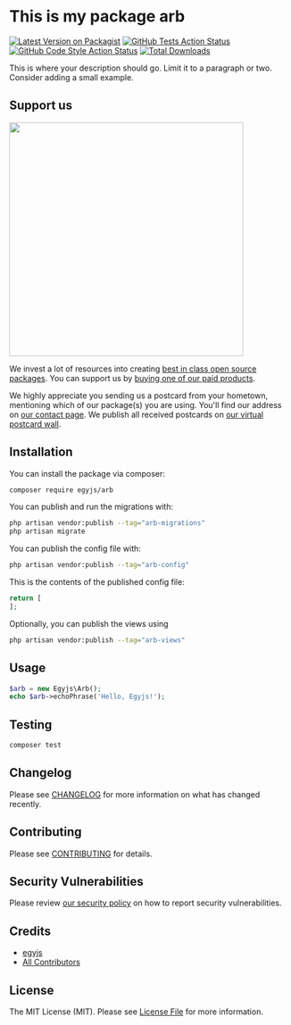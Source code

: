 # This is my package arb

[![Latest Version on Packagist](https://img.shields.io/packagist/v/egyjs/arb.svg?style=flat-square)](https://packagist.org/packages/egyjs/arb)
[![GitHub Tests Action Status](https://img.shields.io/github/actions/workflow/status/egyjs/arb/run-tests.yml?branch=main&label=tests&style=flat-square)](https://github.com/egyjs/arb/actions?query=workflow%3Arun-tests+branch%3Amain)
[![GitHub Code Style Action Status](https://img.shields.io/github/actions/workflow/status/egyjs/arb/fix-php-code-style-issues.yml?branch=main&label=code%20style&style=flat-square)](https://github.com/egyjs/arb/actions?query=workflow%3A"Fix+PHP+code+style+issues"+branch%3Amain)
[![Total Downloads](https://img.shields.io/packagist/dt/egyjs/arb.svg?style=flat-square)](https://packagist.org/packages/egyjs/arb)

This is where your description should go. Limit it to a paragraph or two. Consider adding a small example.

## Support us

[<img src="https://github-ads.s3.eu-central-1.amazonaws.com/Arb.jpg?t=1" width="419px" />](https://spatie.be/github-ad-click/Arb)

We invest a lot of resources into creating [best in class open source packages](https://spatie.be/open-source). You can support us by [buying one of our paid products](https://spatie.be/open-source/support-us).

We highly appreciate you sending us a postcard from your hometown, mentioning which of our package(s) you are using. You'll find our address on [our contact page](https://spatie.be/about-us). We publish all received postcards on [our virtual postcard wall](https://spatie.be/open-source/postcards).

## Installation

You can install the package via composer:

```bash
composer require egyjs/arb
```

You can publish and run the migrations with:

```bash
php artisan vendor:publish --tag="arb-migrations"
php artisan migrate
```

You can publish the config file with:

```bash
php artisan vendor:publish --tag="arb-config"
```

This is the contents of the published config file:

```php
return [
];
```

Optionally, you can publish the views using

```bash
php artisan vendor:publish --tag="arb-views"
```

## Usage

```php
$arb = new Egyjs\Arb();
echo $arb->echoPhrase('Hello, Egyjs!');
```

## Testing

```bash
composer test
```

## Changelog

Please see [CHANGELOG](CHANGELOG.md) for more information on what has changed recently.

## Contributing

Please see [CONTRIBUTING](CONTRIBUTING.md) for details.

## Security Vulnerabilities

Please review [our security policy](../../security/policy) on how to report security vulnerabilities.

## Credits

- [egyjs](https://github.com/egyjs)
- [All Contributors](../../contributors)

## License

The MIT License (MIT). Please see [License File](LICENSE.md) for more information.
